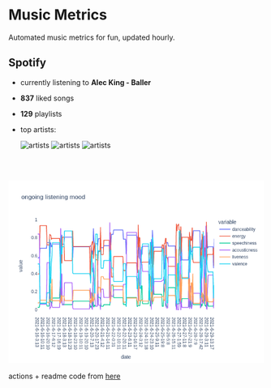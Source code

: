 # Music Metrics

Automated music metrics for fun, updated hourly.

## Spotify

- currently listening to **Alec King - Baller**

- **837** liked songs
- **129** playlists

- top artists: 

    ![artists](https://i.scdn.co/image/ab6761610000f1782067d2f438bfef0550ec6e8a) ![artists](https://i.scdn.co/image/ab6761610000f17897916f0fbc7bb3150602bf5b) ![artists](https://i.scdn.co/image/8a188b7236f3c78416a3f75c9da52957ed3bcb9b)

<br></br>

<!-- ## Audio features for currently playing

![feature spread](figures/auto.png) -->

![ongoing features](figures/timeseries.png)

actions + readme code from [here](https://github.com/gargakshit/gargakshit)
